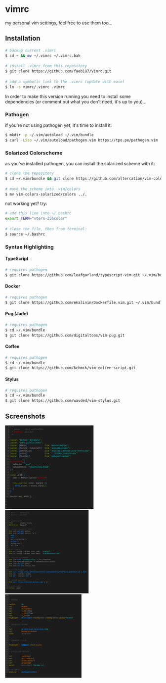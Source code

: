 # vimrc

my personal vim settings, feel free to use them too...

## Installation

```bash
# backup current .vimrc
$ cd ~ && mv ~/.vimrc ~/.vimrc.bak

# install .vimrc from this repository
$ git clone https://github.com/faeb187/vimrc.git

# add a symbolic link to the .vimrc (update with ease)
$ ln -s vimrc/.vimrc .vimrc
```

In order to make this version running you need to install some dependencies
(or comment out what you don't need, it's up to you)...

### Pathogen

if you're not using pathogen yet, it's time to install it:

```bash
$ mkdir -p ~/.vim/autoload ~/.vim/bundle 
$ curl -LSso ~/.vim/autoload/pathogen.vim https://tpo.pe/pathogen.vim
```

### Solarized Colorscheme

as you've installed pathogen, you can install the solarized scheme with it:

```bash
# clone the repository
$ cd ~/.vim/bundle && git clone https://github.com/altercation/vim-colors-solarized.git

# move the scheme into .vim/colors
$ mv vim-colors-solarized/colors ../.
```

not working yet? try:

```bash
# add this line into ~/.bashrc
export TERM="xterm-256color"

# close the file, then from terminal:
$ source ~/.bashrc
```

### Syntax Highlighting

#### TypeScript

```bash
# requires pathogen
$ git clone https://github.com/leafgarland/typescript-vim.git ~/.vim/bundle/typescript-vim
```

#### Docker

```bash
# requires pathogen
$ git clone https://github.com/ekalinin/Dockerfile.vim.git ~/.vim/bundle/Dockerfile
```

#### Pug (Jade)

```bash
# requires pathogen
$ cd ~/.vim/bundle
$ git clone https://github.com/digitaltoas/vim-pug.git
```

#### Coffee

```bash
# requires pathogen
$ cd ~/.vim/bundle
$ git clone https://github.com/kchmck/vim-coffee-script.git
```

#### Stylus

```bash
# requires pathogen
$ cd ~/.vim/bundle
$ git clone https://github.com/wavded/vim-stylus.git
```

## Screenshots

<img src="examples/typescript.png" height="270">
<img src="examples/docker.png" height="270">
<img src="examples/vimrc.png" height="270">
